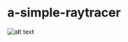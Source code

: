 # a-simple-raytracer
![alt text](https://github.com/catt2k/a-simple-raytracer/blob/master/result.png)
